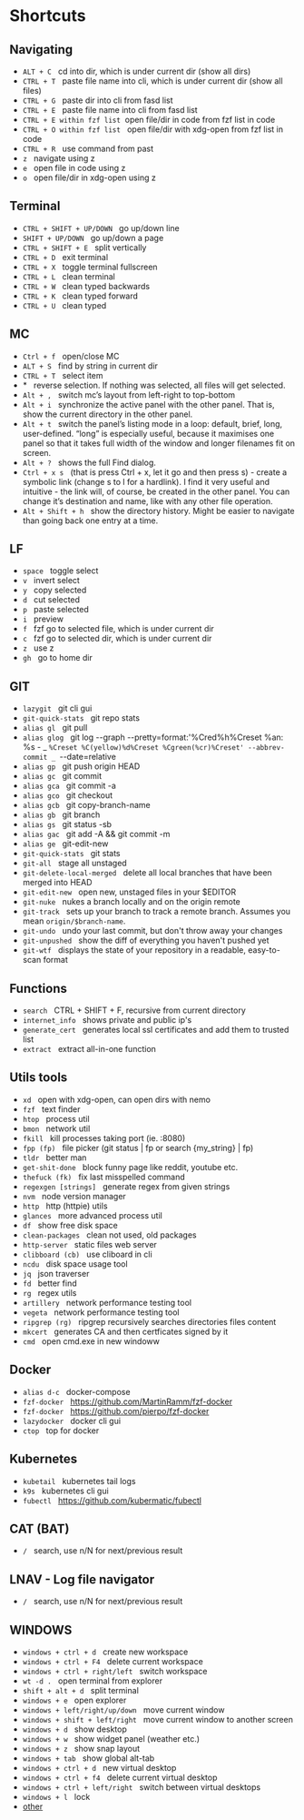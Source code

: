 # Shortcuts

## Navigating

- `ALT + C` &nbsp; cd into dir, which is under current dir (show all dirs)
- `CTRL + T` &nbsp; paste file name into cli, which is under current dir (show all files)
- `CTRL + G` &nbsp; paste dir into cli from fasd list
- `CTRL + E` &nbsp; paste file name into cli from fasd list
- `CTRL + E within fzf list`&nbsp; open file/dir in code from fzf list in code
- `CTRL + O within fzf list` &nbsp; open file/dir with xdg-open from fzf list in code
- `CTRL + R` &nbsp; use command from past
- `z` &nbsp; navigate using z
- `e` &nbsp; open file in code using z
- `o` &nbsp; open file/dir in xdg-open using z

## Terminal

- `CTRL + SHIFT + UP/DOWN` &nbsp; go up/down line
- `SHIFT + UP/DOWN` &nbsp; go up/down a page
- `CTRL + SHIFT + E` &nbsp; split vertically
- `CTRL + D` &nbsp; exit terminal
- `CTRL + X` &nbsp; toggle terminal fullscreen
- `CTRL + L` &nbsp; clean terminal
- `CTRL + W` &nbsp; clean typed backwards
- `CTRL + K` &nbsp; clean typed forward
- `CTRL + U` &nbsp; clean typed

## MC

- `Ctrl + f` &nbsp; open/close MC
- `ALT + S` &nbsp; find by string in current dir
- `CTRL + T` &nbsp; select item
- \* &nbsp; reverse selection. If nothing was selected, all files will get selected.
- `Alt + ,` &nbsp; switch mc’s layout from left-right to top-bottom
- `Alt + i` &nbsp; synchronize the active panel with the other panel. That is, show the current directory in the other panel.
- `Alt + t` &nbsp; switch the panel’s listing mode in a loop: default, brief, long, user-defined. “long” is especially useful, because it maximises one panel so that it takes full width of the window and longer filenames fit on screen.
- `Alt + ?` &nbsp; shows the full Find dialog.
- `Ctrl + x s` &nbsp; (that is press Ctrl + x, let it go and then press s) - create a symbolic link (change s to l for a hardlink). I find it very useful and intuitive - the link will, of course, be created in the other panel. You can change it’s destination and name, like with any other file operation.
- `Alt + Shift + h` &nbsp; show the directory history. Might be easier to navigate than going back one entry at a time.

## LF

- `space` &nbsp; toggle select
- `v` &nbsp; invert select
- `y` &nbsp; copy selected
- `d` &nbsp; cut selected
- `p` &nbsp; paste selected
- `i` &nbsp; preview
- `f` &nbsp; fzf go to selected file, which is under current dir
- `c` &nbsp; fzf go to selected dir, which is under current dir
- `z` &nbsp; use z
- `gh` &nbsp; go to home dir

## GIT

- `lazygit` &nbsp; git cli gui
- `git-quick-stats` &nbsp; git repo stats
- `alias gl` &nbsp; git pull
- `alias glog` &nbsp; git log --graph --pretty=format:'%Cred%h%Creset %an: %s - _ `%Creset %C(yellow)%d%Creset %Cgreen(%cr)%Creset' --abbrev-commit _ `--date=relative
- `alias gp` &nbsp; git push origin HEAD
- `alias gc` &nbsp; git commit
- `alias gca` &nbsp; git commit -a
- `alias gco` &nbsp; git checkout
- `alias gcb` &nbsp; git copy-branch-name
- `alias gb` &nbsp; git branch
- `alias gs` &nbsp; git status -sb
- `alias gac` &nbsp; git add -A && git commit -m
- `alias ge` &nbsp; git-edit-new
- `git-quick-stats` &nbsp; git stats
- `git-all` &nbsp; stage all unstaged
- `git-delete-local-merged` &nbsp; delete all local branches that have been merged into HEAD
- `git-edit-new` &nbsp; open new, unstaged files in your $EDITOR
- `git-nuke` &nbsp; nukes a branch locally and on the origin remote
- `git-track` &nbsp; sets up your branch to track a remote branch. Assumes you mean `origin/$branch-name`.
- `git-undo` &nbsp; undo your last commit, but don't throw away your changes
- `git-unpushed` &nbsp; show the diff of everything you haven't pushed yet
- `git-wtf` &nbsp; displays the state of your repository in a readable, easy-to-scan format

## Functions

- `search` &nbsp; CTRL + SHIFT + F, recursive from current directory
- `internet_info` &nbsp; shows private and public ip's
- `generate_cert` &nbsp; generates local ssl certificates and add them to trusted list
- `extract` &nbsp; extract all-in-one function

## Utils tools

- `xd` &nbsp; open with xdg-open, can open dirs with nemo
- `fzf` &nbsp; text finder
- `htop` &nbsp; process util
- `bmon` &nbsp; network util
- `fkill` &nbsp; kill processes taking port (ie. :8080)
- `fpp (fp)` &nbsp; file picker (git status | fp or search {my_string} | fp)
- `tldr` &nbsp; better man
- `get-shit-done` &nbsp; block funny page like reddit, youtube etc.
- `thefuck (fk)` &nbsp; fix last misspelled command
- `regexgen [strings]` &nbsp; generate regex from given strings
- `nvm` &nbsp; node version manager
- `http` &nbsp; http (httpie) utils
- `glances` &nbsp; more advanced process util
- `df` &nbsp; show free disk space
- `clean-packages` &nbsp; clean not used, old packages
- `http-server` &nbsp; static files web server
- `clibboard (cb)` &nbsp; use cliboard in cli
- `ncdu` &nbsp; disk space usage tool
- `jq` &nbsp; json traverser
- `fd` &nbsp; better find
- `rg` &nbsp; regex utils
- `artillery` &nbsp; network performance testing tool
- `vegeta` &nbsp; network performance testing tool
- `ripgrep (rg)` &nbsp; ripgrep recursively searches directories files content
- `mkcert` &nbsp; generates CA and then certficates signed by it
- `cmd` &nbsp; open cmd.exe in new windoww

## Docker

- `alias d-c` &nbsp; docker-compose
- `fzf-docker` &nbsp; https://github.com/MartinRamm/fzf-docker
- `fzf-docker` &nbsp; https://github.com/pierpo/fzf-docker
- `lazydocker` &nbsp; docker cli gui
- `ctop` &nbsp; top for docker

## Kubernetes

- `kubetail` &nbsp; kubernetes tail logs
- `k9s` &nbsp; kubernetes cli gui
- `fubectl` &nbsp; https://github.com/kubermatic/fubectl

## CAT (BAT)

- `/` &nbsp; search, use n/N for next/previous result

## LNAV - Log file navigator

- `/` &nbsp; search, use n/N for next/previous result

## WINDOWS

- `windows + ctrl + d` &nbsp; create new workspace
- `windows + ctrl + F4` &nbsp; delete current workspace
- `windows + ctrl + right/left` &nbsp; switch workspace
- `wt -d .` &nbsp; open terminal from explorer
- `shift + alt + d` &nbsp; split terminal
- `windows + e` &nbsp; open explorer
- `windows + left/right/up/down` &nbsp; move current window
- `windows + shift + left/right` &nbsp; move current window to another screen
- `windows + d` &nbsp; show desktop
- `windows + w` &nbsp; show widget panel (weather etc.)
- `windows + z` &nbsp; show snap layout
- `windows + tab` &nbsp; show global alt-tab
- `windows + ctrl + d` &nbsp; new virtual desktop
- `windows + ctrl + f4` &nbsp; delete current virtual desktop
- `windows + ctrl + left/right` &nbsp; switch between virtual desktops
- `windows + l` &nbsp; lock
- [other](https://techpp.com/2021/08/20/windows-11-keyboard-shortcuts-the-ultimate-list/)
